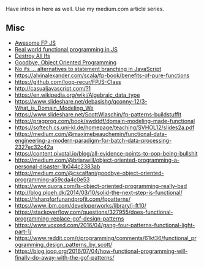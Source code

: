 Have intros in here as well. Use my medium.com article series.

## Misc
* [Awesome FP JS](https://github.com/stoeffel/awesome-fp-js)
* [Real world functional programming in JS
](https://github.com/haskellcamargo/js-real-world-functional-programming)
* [Destroy All Ifs](http://degoes.net/articles/destroy-all-ifs)
* [Goodbye, Object Oriented Programming](https://medium.com/@cscalfani/goodbye-object-oriented-programming-a59cda4c0e53)
* [No ifs ... alternatives to statement branching in JavaScript](https://javascriptweblog.wordpress.com/2010/07/26/no-more-ifs-alternatives-to-statement-branching-in-javascript/)
* https://alvinalexander.com/scala/fp-book/benefits-of-pure-functions
* https://github.com/loop-recur/FPJS-Class
* http://casualjavascript.com/?1
* https://en.wikipedia.org/wiki/Algebraic_data_type
* https://www.slideshare.net/debasishg/qconny-12/3-What_is_Domain_Modeling_We
* https://www.slideshare.net/ScottWlaschin/fp-patterns-buildstufflt
* https://pragprog.com/book/swdddf/domain-modeling-made-functional
* https://softech.cs.uni-kl.de/homepage/teaching/SVHOL12/slides2a.pdf
* https://medium.com/@maximebeauchemin/functional-data-engineering-a-modern-paradigm-for-batch-data-processing-2327ec32c42a
* https://content.pivotal.io/blog/all-evidence-points-to-oop-being-bullshit
* https://medium.com/@brianwill/object-oriented-programming-a-personal-disaster-1b044c2383ab
* https://medium.com/@cscalfani/goodbye-object-oriented-programming-a59cda4c0e53
* https://www.quora.com/Is-object-oriented-programming-really-bad
* http://blog.ploeh.dk/2014/03/10/solid-the-next-step-is-functional/
* https://fsharpforfunandprofit.com/fppatterns/
* https://www.ibm.com/developerworks/library/j-ft10/
* https://stackoverflow.com/questions/327955/does-functional-programming-replace-gof-design-patterns
* https://www.voxxed.com/2016/04/gang-four-patterns-functional-light-part-1/
* https://www.reddit.com/r/programming/comments/61kt36/functional_programming_design_patterns_by_scott/
* https://blog.jooq.org/2016/07/04/how-functional-programming-will-finally-do-away-with-the-gof-patterns/
